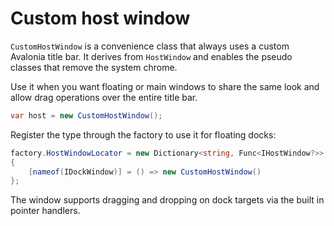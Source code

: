 # Custom host window

`CustomHostWindow` is a convenience class that always uses a custom Avalonia title bar. It derives from `HostWindow` and enables the pseudo classes that remove the system chrome.

Use it when you want floating or main windows to share the same look and allow drag operations over the entire title bar.

```csharp
var host = new CustomHostWindow();
```

Register the type through the factory to use it for floating docks:

```csharp
factory.HostWindowLocator = new Dictionary<string, Func<IHostWindow?>>
{
    [nameof(IDockWindow)] = () => new CustomHostWindow()
};
```

The window supports dragging and dropping on dock targets via the built in pointer handlers.
